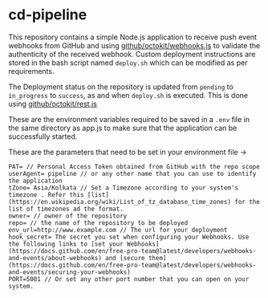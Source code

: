 # cd-pipeline

This repository contains a simple Node.js application to receive push event webhooks from GitHub and using [github/octokit/webhooks.js](https://github.com/octokit/webhooks.js) to validate the authenticity of the received webhook.
Custom deployment instructions are stored in the bash script named `deploy.sh` which can be modified as per requirements. 

The Deployment status on the repository is updated from `pending` to `in_progress` to `success`, as and when `deploy.sh` is executed. This is done using [github/octokit/rest.js](https://github.com/octokit/rest.js/)

These are the environment variables required to be saved in a `.env` file in the same directory as app.js to make sure that the application can be successfully started.

These are the parameters that need to be set in your environment file ->

```
PAT= // Personal Access Token obtained from GitHub with the repo scope
userAgent= pipeline // or any other name that you can use to identify the application 
tZone= Asia/Kolkata // Set a Timezone according to your system's timezone . Refer this [list](https://en.wikipedia.org/wiki/List_of_tz_database_time_zones) for the list of timezones ad the format.
owner= // owner of the repository
repo= // the name of the repository to be deployed
env_url=http://www.example.com // The url for your deployment
hook_secret= The secret you set when configuring your Webhooks. Use the following links to [set your Webhooks](https://docs.github.com/en/free-pro-team@latest/developers/webhooks-and-events/about-webhooks) and [secure them](https://docs.github.com/en/free-pro-team@latest/developers/webhooks-and-events/securing-your-webhooks)
PORT=5001 // Or set any other port number that you can open on your system.

```
